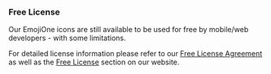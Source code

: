 ### Free License

Our EmojiOne icons are still available to be used for free by mobile/web developers - with some limitations.
 
For detailed license information please refer to our [Free License Agreement](https://d2gx6z0drfblcq.cloudfront.net/license-free.pdf) as well as the [Free License](https://www.emojione.com/developers/free-license) section on our website.

